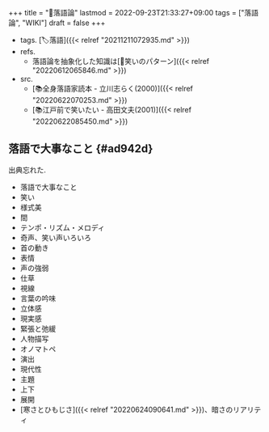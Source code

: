 +++
title = "🔖落語論"
lastmod = 2022-09-23T21:33:27+09:00
tags = ["落語論", "WIKI"]
draft = false
+++

-   tags. [🏷落語]({{< relref "20211211072935.md" >}})
-   refs.
    -   落語論を抽象化した知識は[🔖笑いのパターン]({{< relref "20220612065846.md" >}})
-   src.
    -   [📚全身落語家読本 - 立川志らく(2000)]({{< relref "20220622070253.md" >}})
    -   [📚江戸前で笑いたい - 高田文夫(2001)]({{< relref "20220622085450.md" >}})


## 落語で大事なこと {#ad942d}

出典忘れた.

-   落語で大事なこと
-   笑い
-   様式美
-   間
-   テンポ・リズム・メロディ
-   奇声、笑い声いろいろ
-   首の動き
-   表情
-   声の強弱
-   仕草
-   視線
-   言葉の吟味
-   立体感
-   現実感
-   緊張と弛緩
-   人物描写
-   オノマトペ
-   演出
-   現代性
-   主題
-   上下
-   展開
-   [寒さとひもじさ]({{< relref "20220624090641.md" >}})、暗さのリアリティ
